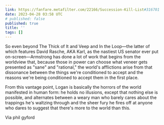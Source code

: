 ```yaml
---
link: https://fanfare.metafilter.com/22166/Succession-Kill-List#316701
date: 2023-04-28 03:58 UTC
# published: false
published: true
title: ''
tags: []
---
```


So even beyond The Thick of It and Veep and In the Loop—the latter of which features David Rasche, AKA Karl, as the nastiest US senator ever put on-screen—Armstrong has done a lot of work that begins from the worldview that, because those in power can choose what veneer gets presented as "sane" and "rational," the world's afflictions arise from that dissonance between the things we're conditioned to accept and the reasons we're being conditioned to accept them in the first place.

From this vantage point, Logan is basically the horrors of the world manifested in human form: he holds no illusions, except that nothing else is possible, and alternates between a weary man who barely cares about the trappings he's waltzing through and the sheer fury he fires off at anyone who dares to suggest that there's more to the world than this.

Via phil gyford
